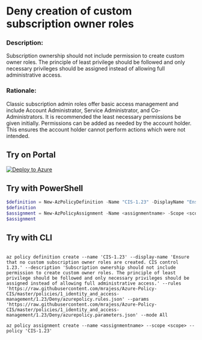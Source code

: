 # Deny creation of custom subscription owner roles

### Description: 
Subscription ownership should not include permission to create custom owner roles. The principle of least privilege should be followed and only necessary privileges should be assigned instead of allowing full administrative access. 
### Rationale: 
Classic subscription admin roles offer basic access management and include Account Administrator, Service Administrator, and Co-Administrators. It is recommended the least necessary permissions be given initially. Permissions can be added as needed by the account holder. This ensures the account holder cannot perform actions which were not intended. 

## Try on Portal

[![Deploy to Azure](http://azuredeploy.net/deploybutton.png)](https://portal.azure.com/#blade/Microsoft_Azure_Policy/CreatePolicyDefinitionBlade/uri/https%3A%2F%2Fraw.githubusercontent.com%2Fmrajess%2FAzure-Policy-CIS%2Fmaster%2Fpolicies%2F1_identity_and_access-management%2F1.23%2FDeny%2Fazurepolicy.json)

## Try with PowerShell

````powershell
$definition = New-AzPolicyDefinition -Name "CIS-1.23" -DisplayName "Ensure that no custom subscription owner roles are created. CIS control 1.23." -description "Subscription ownership should not include permission to create custom owner roles. The principle of least privilege should be followed and only necessary privileges should be assigned instead of allowing full administrative access." -Policy 'https://raw.githubusercontent.com/mrajess/Azure-Policy-CIS/master/policies/1_identity_and_access-management/1.23/Deny/azurepolicy.rules.json' -Parameter 'https://raw.githubusercontent.com/mrajess/Azure-Policy-CIS/master/policies/1_identity_and_access-management/1.23/Deny/azurepolicy.parameters.json' -Mode All
$definition
$assignment = New-AzPolicyAssignment -Name <assignmentname> -Scope <scope> -PolicyDefinition $definition
$assignment 
````

## Try with CLI

````cli

az policy definition create --name 'CIS-1.23' --display-name 'Ensure that no custom subscription owner roles are created. CIS control 1.23.' --description 'Subscription ownership should not include permission to create custom owner roles. The principle of least privilege should be followed and only necessary privileges should be assigned instead of allowing full administrative access.' --rules 'https://raw.githubusercontent.com/mrajess/Azure-Policy-CIS/master/policies/1_identity_and_access-management/1.23/Deny/azurepolicy.rules.json' --params 'https://raw.githubusercontent.com/mrajess/Azure-Policy-CIS/master/policies/1_identity_and_access-management/1.23/Deny/azurepolicy.parameters.json' --mode All

az policy assignment create --name <assignmentname> --scope <scope> --policy 'CIS-1.23'

````